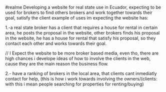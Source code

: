 #realme
Developing a website for real state use in Ecuador, expecting to be used for brokers to find others brokers and work together towards their goal, satisfy the client example of uses im expecting the website has:

1.-a real state broker has a client that requires a house for rental in certain area, he posts the proposal in the website, other brokers finds his proposal in the website, he has a house for rental that satisfy his proposal, so they contact each other and works towards their goal.

// I Expect the website to be more broker based media, even tho, there are high chances i develope ideas of how to involve the clients in the web, cause they are the main reason the business flow.

2.- have a ranking of brokers in the local area, that clients cant inmediatly contact for help, (this is how i work towards involving the owners/(clients: with this i mean people searching for properties for renting/buying)
